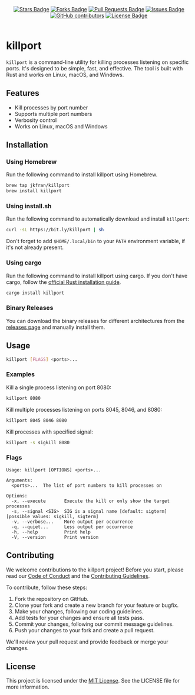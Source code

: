 <div align="center">
<a href="https://github.com/jkfran/jkfran.com/stargazers"><img src="https://img.shields.io/github/stars/jkfran/killport" alt="Stars Badge"/></a>
<a href="https://github.com/jkfran/jkfran.com/network/members"><img src="https://img.shields.io/github/forks/jkfran/killport" alt="Forks Badge"/></a>
<a href="https://github.com/jkfran/jkfran.com/pulls"><img src="https://img.shields.io/github/issues-pr/jkfran/killport" alt="Pull Requests Badge"/></a>
<a href="https://github.com/jkfran/jkfran.com/issues"><img src="https://img.shields.io/github/issues/jkfran/killport" alt="Issues Badge"/></a>
<a href="https://github.com/jkfran/jkfran.com/graphs/contributors"><img alt="GitHub contributors" src="https://img.shields.io/github/contributors/jkfran/killport?color=2b9348"></a>
<a href="https://github.com/jkfran/jkfran.com/blob/master/LICENSE"><img src="https://img.shields.io/github/license/jkfran/killport?color=2b9348" alt="License Badge"/></a>
</div>
<br>

# killport

`killport` is a command-line utility for killing processes listening on specific ports. It's designed to be simple, fast, and effective. The tool is built with Rust and works on Linux, macOS, and Windows.

## Features

- Kill processes by port number
- Supports multiple port numbers
- Verbosity control
- Works on Linux, macOS and Windows

## Installation

### Using Homebrew

Run the following command to install killport using Homebrew.

```sh
brew tap jkfran/killport
brew install killport
```

### Using install.sh

Run the following command to automatically download and install `killport`:

```sh
curl -sL https://bit.ly/killport | sh
```

Don't forget to add `$HOME/.local/bin` to your `PATH` environment variable, if it's not already present.

### Using cargo

Run the following command to install killport using cargo. If you don't have cargo, follow the [official Rust installation guide](https://www.rust-lang.org/tools/install).

```sh
cargo install killport
```

### Binary Releases

You can download the binary releases for different architectures from the [releases page](https://github.com/jkfran/killport/releases) and manually install them.

## Usage

```sh
killport [FLAGS] <ports>...
```

### Examples

Kill a single process listening on port 8080:

```sh
killport 8080
```

Kill multiple processes listening on ports 8045, 8046, and 8080:

```sh
killport 8045 8046 8080
```

Kill processes with specified signal:

```sh
killport -s sigkill 8080
```

### Flags

```shell
Usage: killport [OPTIONS] <ports>...

Arguments:
  <ports>...  The list of port numbers to kill processes on

Options:
  -x, --execute       Execute the kill or only show the target processes
  -s, --signal <SIG>  SIG is a signal name [default: sigterm] [possible values: sigkill, sigterm]
  -v, --verbose...    More output per occurrence
  -q, --quiet...      Less output per occurrence
  -h, --help          Print help
  -V, --version       Print version
```

## Contributing

We welcome contributions to the killport project! Before you start, please read our [Code of Conduct](CODE_OF_CONDUCT.md) and the [Contributing Guidelines](CONTRIBUTING.md).

To contribute, follow these steps:

1. Fork the repository on GitHub.
2. Clone your fork and create a new branch for your feature or bugfix.
3. Make your changes, following our coding guidelines.
4. Add tests for your changes and ensure all tests pass.
5. Commit your changes, following our commit message guidelines.
6. Push your changes to your fork and create a pull request.

We'll review your pull request and provide feedback or merge your changes.

## License

This project is licensed under the [MIT License](LICENSE). See the LICENSE file for more information.

